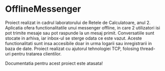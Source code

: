 # OfflineMessenger
Proiect realizat in cadrul laboratorului de Retele de Calculatoare, anul 2. Aplicatia ofera functionalitatile unui messenger offline, in care 2 utilizatori isi pot trimite mesaje sau pot raspunde la un mesaj primit. Conversatiile sunt stocate in arhiva, iar inbox-ul se sterge odata ce este vazut. Aceste functionalitati sunt insa accesibile doar in urma logarii sau inregistrarii in baza de date. Proiect realizat cu ajutorul tehnologiei TCP, folosing thread-uri pentru tratarea clientilor.

Documentatia pentru acest proiect este atasata!
